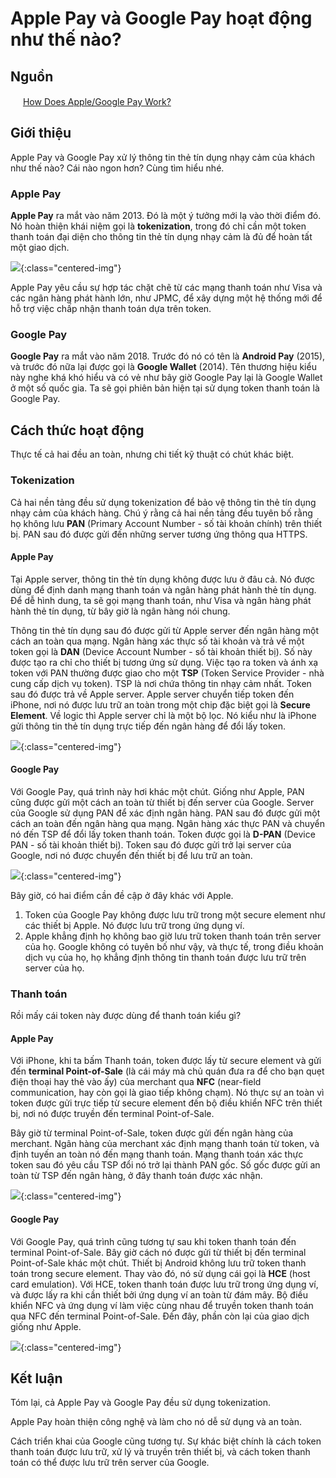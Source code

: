# Apple Pay và Google Pay hoạt động như thế nào?

## Nguồn

<img src="../../assets/images/bytebytego.png" width="16" height="16"/> [How Does Apple/Google Pay Work?](https://www.youtube.com/watch?v=cHv8LqkbPHk)

## Giới thiệu

Apple Pay và Google Pay xử lý thông tin thẻ tín dụng nhạy cảm của khách như thế nào? Cái nào ngon hơn? Cùng tìm hiểu nhé.

### Apple Pay

**Apple Pay** ra mắt vào năm 2013. Đó là một ý tưởng mới lạ vào thời điểm đó. Nó hoàn thiện khái niệm gọi là **tokenization**, trong đó chỉ cần một token thanh toán đại diện cho thông tin thẻ tín dụng nhạy cảm là đủ để hoàn tất một giao dịch. 

![](../assets/ByteByteGo/apple-google-pay/figure1.png){:class="centered-img"}

Apple Pay yêu cầu sự hợp tác chặt chẽ từ các mạng thanh toán như Visa và các ngân hàng phát hành lớn, như JPMC, để xây dựng một hệ thống mới để hỗ trợ việc chấp nhận thanh toán dựa trên token.

### Google Pay

**Google Pay** ra mắt vào năm 2018. Trước đó nó có tên là **Android Pay** (2015), và trước đó nữa lại được gọi là **Google Wallet** (2014). Tên thương hiệu kiểu này nghe khá khó hiểu và có vẻ như bây giờ Google Pay lại là Google Wallet ở một số quốc gia. Ta sẽ gọi phiên bản hiện tại sử dụng token thanh toán là Google Pay.

## Cách thức hoạt động

Thực tế cả hai đều an toàn, nhưng chi tiết kỹ thuật có chút khác biệt.

### Tokenization

Cả hai nền tảng đều sử dụng tokenization để bảo vệ thông tin thẻ tín dụng nhạy cảm của khách hàng. Chú ý rằng cả hai nền tảng đều tuyên bố rằng họ không lưu **PAN** (Primary Account Number - số tài khoản chính) trên thiết bị. PAN sau đó được gửi đến những server tương ứng thông qua HTTPS.

#### Apple Pay

Tại Apple server, thông tin thẻ tín dụng không được lưu ở đâu cả. Nó được dùng để định danh mạng thanh toán và ngân hàng phát hành thẻ tín dụng. Để dễ hình dung, ta sẽ gọi mạng thanh toán, như Visa và ngân hàng phát hành thẻ tín dụng, từ bây giờ là ngân hàng nói chung.

Thông tin thẻ tín dụng sau đó được gửi từ Apple server đến ngân hàng một cách an toàn qua mạng. Ngân hàng xác thực số tài khoản và trả về một token gọi là **DAN** (Device Account Number - số tài khoản thiết bị). Số này được tạo ra chỉ cho thiết bị tương ứng sử dụng. Việc tạo ra token và ánh xạ token với PAN thường được giao cho một **TSP** (Token Service Provider - nhà cung cấp dịch vụ token). TSP là nơi chứa thông tin nhạy cảm nhất. Token sau đó được trả về Apple server. Apple server chuyển tiếp token đến iPhone, nơi nó được lưu trữ an toàn trong một chip đặc biệt gọi là **Secure Element**. Về logic thì Apple server chỉ là một bộ lọc. Nó kiểu như là iPhone gửi thông tin thẻ tín dụng trực tiếp đến ngân hàng để đổi lấy token.

![](../assets/ByteByteGo/apple-google-pay/figure2.png){:class="centered-img"}

#### Google Pay

Với Google Pay, quá trình này hơi khác một chút. Giống như Apple, PAN cũng được gửi một cách an toàn từ thiết bị đến server của Google. Server của Google sử dụng PAN để xác định ngân hàng. PAN sau đó được gửi một cách an toàn đến ngân hàng qua mạng. Ngân hàng xác thực PAN và chuyển nó đến TSP để đổi lấy token thanh toán. Token được gọi là **D-PAN** (Device PAN - số tài khoản thiết bị). Token sau đó được gửi trở lại server của Google, nơi nó được chuyển đến thiết bị để lưu trữ an toàn.

![](../assets/ByteByteGo/apple-google-pay/figure3.png){:class="centered-img"}

Bây giờ, có hai điểm cần đề cập ở đây khác với Apple. 

1. Token của Google Pay không được lưu trữ trong một secure element như các thiết bị Apple. Nó được lưu trữ trong ứng dụng ví. 
2. Apple khẳng định họ không bao giờ lưu trữ token thanh toán trên server của họ. Google không có tuyên bố như vậy, và thực tế, trong điều khoản dịch vụ của họ, họ khẳng định thông tin thanh toán được lưu trữ trên server của họ.

### Thanh toán

Rồi mấy cái token này được dùng để thanh toán kiểu gì?

#### Apple Pay

Với iPhone, khi ta bấm Thanh toán, token được lấy từ secure element và gửi đến **terminal Point-of-Sale** (là cái máy mà chủ quán đưa ra để cho bạn quẹt điện thoại hay thẻ vào ấy) của merchant qua **NFC** (near-field communication, hay còn gọi là giao tiếp không chạm). Nó thực sự an toàn vì token được gửi trực tiếp từ secure element đến bộ điều khiển NFC trên thiết bị, nơi nó được truyền đến terminal Point-of-Sale.

Bây giờ từ terminal Point-of-Sale, token được gửi đến ngân hàng của merchant. Ngân hàng của merchant xác định mạng thanh toán từ token, và định tuyến an toàn nó đến mạng thanh toán. Mạng thanh toán xác thực token sau đó yêu cầu TSP đổi nó trở lại thành PAN gốc. Số gốc được gửi an toàn từ TSP đến ngân hàng, ở đây thanh toán được xác nhận.

![](../assets/ByteByteGo/apple-google-pay/figure4.png){:class="centered-img"}

#### Google Pay

Với Google Pay, quá trình cũng tương tự sau khi token thanh toán đến terminal Point-of-Sale. Bây giờ cách nó được gửi từ thiết bị đến terminal Point-of-Sale khác một chút. Thiết bị Android không lưu trữ token thanh toán trong secure element. Thay vào đó, nó sử dụng cái gọi là **HCE** (host card emulation). Với HCE, token thanh toán được lưu trữ trong ứng dụng ví, và được lấy ra khi cần thiết bởi ứng dụng ví an toàn từ đám mây. Bộ điều khiển NFC và ứng dụng ví làm việc cùng nhau để truyền token thanh toán qua NFC đến terminal Point-of-Sale. Đến đây, phần còn lại của giao dịch giống như Apple.

![](../assets/ByteByteGo/apple-google-pay/figure5.png){:class="centered-img"}

## Kết luận

Tóm lại, cả Apple Pay và Google Pay đều sử dụng tokenization. 

Apple Pay hoàn thiện công nghệ và làm cho nó dễ sử dụng và an toàn. 

Cách triển khai của Google cũng tương tự. Sự khác biệt chính là cách token thanh toán được lưu trữ, xử lý và truyền trên thiết bị, và cách token thanh toán có thể được lưu trữ trên server của Google.
